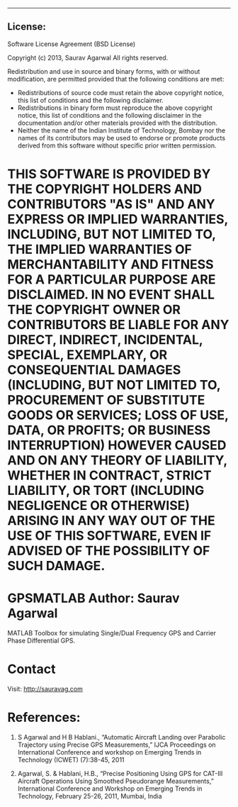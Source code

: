 ---------------------------------------
License:
----------------------------------------
Software License Agreement (BSD License)

  Copyright (c) 2013, Saurav Agarwal
  All rights reserved.

  Redistribution and use in source and binary forms, with or without
  modification, are permitted provided that the following conditions
  are met:

   * Redistributions of source code must retain the above copyright
     notice, this list of conditions and the following disclaimer.
   * Redistributions in binary form must reproduce the above
     copyright notice, this list of conditions and the following
     disclaimer in the documentation and/or other materials provided
     with the distribution.
   * Neither the name of the Indian Institute of Technology, Bombay nor the names of its
     contributors may be used to endorse or promote products derived
     from this software without specific prior written permission.

  THIS SOFTWARE IS PROVIDED BY THE COPYRIGHT HOLDERS AND CONTRIBUTORS
  "AS IS" AND ANY EXPRESS OR IMPLIED WARRANTIES, INCLUDING, BUT NOT
  LIMITED TO, THE IMPLIED WARRANTIES OF MERCHANTABILITY AND FITNESS
  FOR A PARTICULAR PURPOSE ARE DISCLAIMED. IN NO EVENT SHALL THE
  COPYRIGHT OWNER OR CONTRIBUTORS BE LIABLE FOR ANY DIRECT, INDIRECT,
  INCIDENTAL, SPECIAL, EXEMPLARY, OR CONSEQUENTIAL DAMAGES (INCLUDING,
  BUT NOT LIMITED TO, PROCUREMENT OF SUBSTITUTE GOODS OR SERVICES;
  LOSS OF USE, DATA, OR PROFITS; OR BUSINESS INTERRUPTION) HOWEVER
  CAUSED AND ON ANY THEORY OF LIABILITY, WHETHER IN CONTRACT, STRICT
  LIABILITY, OR TORT (INCLUDING NEGLIGENCE OR OTHERWISE) ARISING IN
  ANY WAY OUT OF THE USE OF THIS SOFTWARE, EVEN IF ADVISED OF THE
  POSSIBILITY OF SUCH DAMAGE.
============
GPSMATLAB
Author: Saurav Agarwal
============
MATLAB Toolbox for simulating Single/Dual Frequency GPS and Carrier Phase Differential GPS. 

Contact
============
Visit: http://sauravag.com

References:
============
1. S Agarwal and H B Hablani., “Automatic Aircraft Landing over Parabolic Trajectory using Precise GPS Measurements,” IJCA Proceedings on International Conference and workshop on Emerging Trends in Technology (ICWET) (7):38-45, 2011 

2. Agarwal, S. & Hablani, H.B., “Precise Positioning Using GPS for CAT-III Aircraft Operations Using Smoothed Pseudorange Measurements,” International Conference and Workshop on Emerging Trends in Technology, February 25-26, 2011, Mumbai, India 
